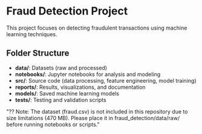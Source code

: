 # Fraud Detection Project 
 
This project focuses on detecting fraudulent transactions using machine learning techniques. 
 
## Folder Structure 
- **data/**: Datasets (raw and processed) 
- **notebooks/**: Jupyter notebooks for analysis and modeling 
- **src/**: Source code (data processing, feature engineering, model training) 
- **reports/**: Results, visualizations, and documentation 
- **models/**: Saved machine learning models 
- **tests/**: Testing and validation scripts 
 
"?? Note: The dataset (fraud.csv) is not included in this repository due to size limitations (470 MB). Please place it in fraud_detection/data/raw/ before running notebooks or scripts." 
